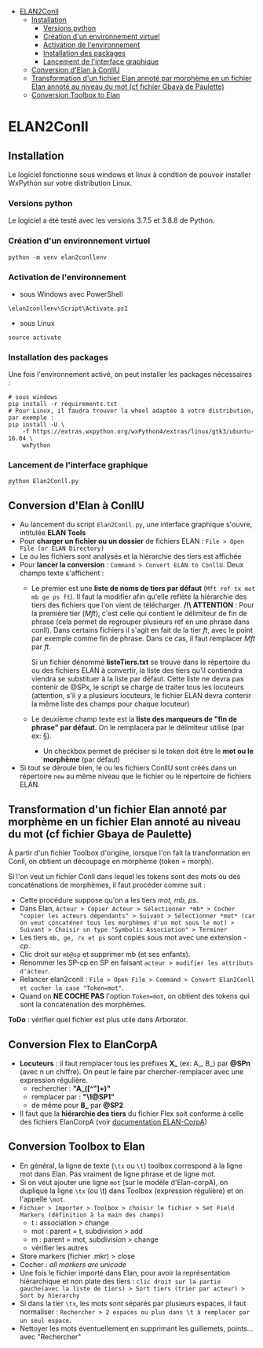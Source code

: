 - [ELAN2Conll](#elan2conll)
  * [Installation](#installation)
    + [Versions python](#versions-python)
    + [Création d'un environnement virtuel](#cr-ation-d-un-environnement-virtuel)
    + [Activation de l'environnement](#activation-de-l-environnement)
    + [Installation des packages](#installation-des-packages)
    + [Lancement de l'interface graphique](#lancement-de-l-interface-graphique)
  * [Conversion d'Elan à ConllU](#conversion-d-elan---conllu)
  * [Transformation d'un fichier Elan annoté par morphème en un fichier Elan annoté au niveau du mot (cf fichier Gbaya de Paulette)](#transformation-d-un-fichier-elan-annot--par-morph-me-en-un-fichier-elan-annot--au-niveau-du-mot--cf-fichier-gbaya-de-paulette-)
  * [Conversion Toolbox to Elan](#conversion-toolbox-to-elan)
    
# ELAN2Conll
## Installation
Le logiciel fonctionne sous windows et linux à condtion de pouvoir installer WxPython sur votre distribution Linux.

### Versions python
Le logiciel a été testé avec les versions 3.7.5 et 3.8.8 de Python.

### Création d'un environnement virtuel
```shell
python -m venv elan2conllenv
```
### Activation de l'environnement
- sous Windows avec PowerShell
```
\elan2conllenv\Script\Activate.ps1
```
- sous Linux
```shell
source activate
```
### Installation des packages
Une fois l'environnement activé, on peut installer les packages nécessaires :

```shell
# sous windows
pip install -r requirements.txt
# Pour Linux, il faudra trouver la wheel adaptée à votre distribution, par exemple :
pip install -U \
    -f https://extras.wxpython.org/wxPython4/extras/linux/gtk3/ubuntu-16.04 \
    wxPython
```

### Lancement de l'interface graphique
```
python Elan2Conll.py
```

## Conversion d'Elan à ConllU
- Au lancement du script `Elan2Conll.py`, une interface graphique s'ouvre, intitulée **ELAN Tools**
- Pour **charger un fichier ou un dossier** de fichiers ELAN : `File > Open File (or ELAN Directory)`
- Le ou les fichiers sont analysés et la hiérarchie des tiers est affichée
- Pour **lancer la conversion** : `Command > Convert ELAN to ConllU`. Deux champs texte s'affichent :
  - Le premier est une **liste de noms de tiers par défaut** (`Mft ref tx mot mb ge ps ft`). Il faut la modifier afin qu'elle reflète la hiérarchie des tiers des fichiers que l'on vient de télécharger. **/!\ ATTENTION** : Pour la première tier (*Mft*), c'est celle qui contient le délimiteur de fin de phrase (cela permet de regrouper plusieurs ref en une phrase dans conll). Dans certains fichiers il s'agit en fait de la tier *ft*, avec le point par exemple comme fin de phrase. Dans ce cas, il faut remplacer *Mft* par *ft*. 

	Si un fichier dénommé **listeTiers.txt** se trouve dans le répertoire du ou des fichiers ELAN à convertir, la liste des tiers qu'il contiendra viendra se substituer à la liste par défaut. Cette liste ne devra pas contenir de @SPx, le script se charge de traiter tous les locuteurs (attention, s'il y a plusieurs locuteurs, le fichier ELAN devra contenir la même liste des champs pour chaque locuteur)
  - Le deuxième champ texte est la **liste des marqueurs de "fin de phrase" par défaut**. On le remplacera par le délimiteur utilisé (par ex: §).
      - Un checkbox permet de préciser si le token doit être le **mot ou le morphème** (par défaut)
- Si tout se déroule bien, le ou les fichiers ConllU sont créés dans un répertoire `new` au même niveau que le fichier ou le répertoire de fichiers ELAN.

## Transformation d'un fichier Elan annoté par morphème en un fichier Elan annoté au niveau du mot (cf fichier Gbaya de Paulette)
À partir d'un fichier Toolbox d'origine, lorsque l'on fait la transformation en Conll, on obtient un découpage en morphème (token = morph).

Si l'on veut un fichier Conll dans lequel les tokens sont des mots ou des concaténations de morphèmes, il faut procéder comme suit :

- Cette procédure suppose qu'on a les tiers *mot, mb, ps*. 
- Dans Elan, `Acteur > Copier Acteur > Sélectionner *mb* > Cocher "copier les acteurs dépendants" > Suivant > Sélectionner *mot* (car on veut concaténer tous les morphèmes d'un mot sous le mot) > Suivant > Choisir un type "Symbolic Association" > Terminer`
- Les tiers `mb, ge, rx et ps` sont copiés sous mot avec une extension *-cp*.
- Clic droit sur `mb@sp` et supprimer mb (et ses enfants).
- Renommer les SP-cp en SP en faisant `acteur > modifier les attributs d'acteur`.
- Relancer elan2conll : `File > Open File > Command > Convert Elan2Conll et cocher la case "Token=mot"`.
- Quand on **NE COCHE PAS** l'option `Token=mot`, on obtient des tokens qui sont la concaténation des morphèmes.

**ToDo** : vérifier quel fichier est plus utile dans Arborator.

## Conversion Flex to ElanCorpA
- **Locuteurs** : il faut remplacer tous les préfixes **X_** (ex: A_, B_) par **@SPn** (avec n un chiffre). On peut le faire par chercher-remplacer avec une expression régulière.
  - rechercher : **"A_([^"]+)"**
  - remplacer par : **"\1@SP1"**
  - de même pour **B_** par **@SP2**
- Il faut que la **hiérarchie des tiers** du fichier Flex soit conforme à celle des fichiers ElanCorpA (voir [documentation ELAN-CorpA](https://llacan.cnrs.fr/res_ELAN-CorpA.php))

## Conversion Toolbox to Elan
- En général, la ligne de texte (`\tx` ou `\t`) toolbox correspond à la ligne mot dans Elan. Pas vraiment de ligne phrase et de ligne mot.
- Si on veut ajouter une ligne `mot` (sur le modèle d'Elan-corpA), on duplique la ligne `\tx` (ou \t) dans Toolbox (expression régulière) et on l'appelle `\mot`.
- `Fichier > Importer > Toolbox > choisir le fichier > Set Field Markers (définition à la main des champs)`
  - t : association > change
  - mot : parent = t, subdivision > add
  - m : parent = mot, subdivision > change
  - vérifier les autres 
- Store markers (fichier .mkr) > close
- Cocher : *all markers are unicode*
- Une fois le fichier importé dans Elan, pour avoir la représentation hiérarchique et non plate des tiers : `clic droit sur la partie gauche(avec la liste de tiers) > Sort tiers (trier par acteur) > Sort by hierarchy`
- Si dans la tier `\tx`, les mots sont séparés par plusieurs espaces, il faut normaliser : `Rechercher > 2 espaces ou plus dans \t à remplacer par un seul espace`.
- Nettoyer les mots éventuellement en supprimant les guillemets, points... avec "Rechercher"




